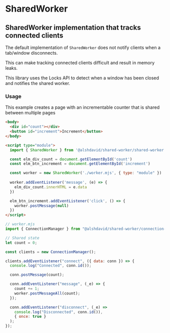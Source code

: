# SharedWorker

## SharedWorker implementation that tracks connected clients

The default implementation of `SharedWorker` does not notify clients when a tab/window disconnects.

This can make tracking connected clients difficult and result in memory leaks.

This library uses the Locks API to detect when a window has been closed and notifies the shared worker.

### Usage

This example creates a page with an incrementable counter that is shared between multiple pages

```html
<body>
  <div id="count"></div>
  <button id="increment">Increment</button>
</body>

<script type="module">
  import { SharedWorker } from '@alshdavid/shared-worker/shared-worker.js'

  const elm_div_count = document.getElementById('count')
  const elm_btn_increment = document.getElementById('increment')

  const worker = new SharedWorker('./worker.mjs', { type: "module" })
  
  worker.addEventListener('message', (e) => {
    elm_div_count.innerHTML = e.data
  })

  elm_btn_increment.addEventListener('click', () => {
    worker.postMessage(null)
  })
</script>
```

```javascript
// worker.mjs
import { ConnectionManager } from "@alshdavid/shared-worker/connection-manager.js";

// Shared state
let count = 0;

const clients = new ConnectionManager();

clients.addEventListener("connect", ({ data: conn }) => {
  console.log("Connected", conn.id());

  conn.postMessage(count);

  conn.addEventListener("message", (_e) => {
    count += 1;
    worker.postMessageAll(count);
  });

  conn.addEventListener("disconnect", (_e) => 
    console.log("Disconnected", conn.id()),
    { once: true }
  );
});
```